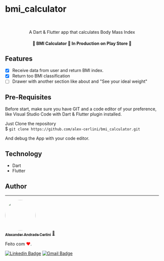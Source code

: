 # bmi_calculator
<br />

<p align="center">A Dart & Flutter app that calculates Body Mass Index</p>

<h4 align="center"> 
	🚧  BMI Calculator 🚀 In Production on Play Store  🚧
</h4>

## Features

- [x] Receive data from user and return BMI index.
- [x] Return too BMI classification
- [ ] Drawer with another section like about and "See your ideal weight"

## Pre-Requisites
Before start, make sure you have GIT and a code editor of your preference, like Visual Studio Code with Dart & Flutter plugin installed.

Just Clone the repository<br/>
$ `git clone https://github.com/alex-cerlini/bmi_calculator.git`

And debug the App with your code editor.

## Technology
- Dart
- Flutter


## Author
---

<a href="https://github.com/alex-cerlini">
 <img style="border-radius: 50%;" src="https://avatars.githubusercontent.com/u/56663683?v=4" width="100px;" alt=""/>
 <br />
 <sub><b>Alexander Andrade Cerlini</b></sub></a> <a href="https://github.com/alex-cerlini" title="Alex Cerlini">🚀</a>


Feito com <span style="color: red">♥</span>.

[![Linkedin Badge](https://img.shields.io/badge/-AlexCerlini-blue?style=flat-square&logo=Linkedin&logoColor=white&link=https://www.linkedin.com/in/alexander-andrade-cerlini-560982119/)](https://www.linkedin.com/in/alexander-andrade-cerlini-560982119/) 
[![Gmail Badge](https://img.shields.io/badge/-alexcerlinii@gmail.com-c14438?style=flat-square&logo=Gmail&logoColor=white&link=mailto:alexcerlinii@gmail.com)](mailto:alexcerlinii@gmail.com)